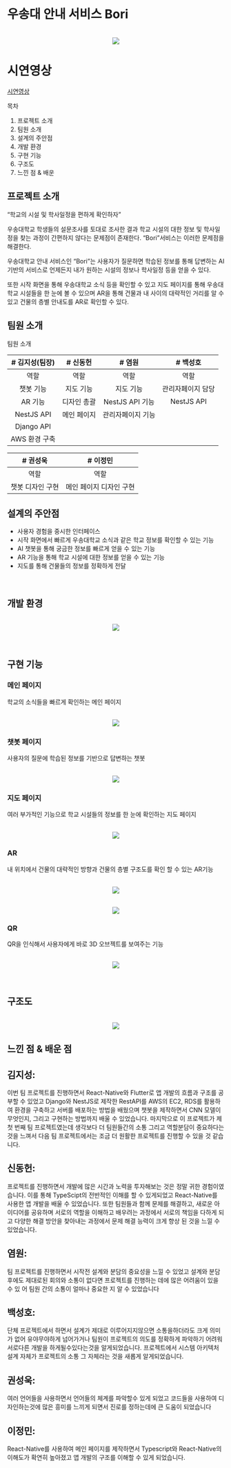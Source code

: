 # 우송대 안내 서비스 Bori

<p align="center">
  <br>
  <img src="./readImage/KakaoTalk_20230222_141945384.png">
  <br>
</p>

# 시연영상

[시연영상](https://drive.google.com/file/d/1eI8wDaVLkFHD3TvB2lhorU7VeUC5Rgv9/view?usp=share_link)


목차
1. 프로젝트 소개
2. 팀원 소개
3. 설계의 주안점
4. 개발 환경
5. 구현 기능 
6. 구조도
7. 느낀 점 & 배운 

## 프로젝트 소개

“학교의 시설 및 학사일정을 편하게 확인하자”

우송대학교 학생들의 설문조사를 토대로 조사한 결과 학교 시설의 대한 정보 및 학사일정을
찾는 과정이 간편하지 않다는 문제점이 존재한다. “Bori”서비스는 이러한 문제점을 해결한다.

우송대학교 안내 서비스인 “Bori”는 사용자가 질문하면
학습된 정보를 통해 답변하는 AI 기반의 서비스로
언제든지 내가 원하는 시설의 정보나 학사일정 등을 얻을 수 있다.

또한 시작 화면을 통해 우송대학교 소식 등을 확인할 수 있고 지도 페이지를 통해
우송대학교 시설들을 한 눈에 볼 수 있으며 AR을 통해 건물과 내 사이의 대략적인 거리를 알 수 있고 건물의 층별 안내도를 AR로 확인할 수 있다.

## 팀원 소개

<p align="justify">
팀원 소개
</p>

| # 김지성(팀장) | # 신동헌 |  # 염원   |  # 백성호           |
| :--------: | :--------: | :------: | :-----: |
|     역할    |   역할   | 역할 | 역할 |
|   챗봇 기능      |   지도 기능        |     지도 기능      |    관리자페이지 담당     |
|   AR 기능   |    디자인 총괄     |      NestJS API 기능       |   NestJS API      |
|   NestJS API     |    메인 페이지    |  관리자페이지 기능         |       |
|   Django API      |            |          |         |
|   AWS 환경 구축      |            |          |         |

| # 권성욱 | # 이정민 |
| :--------: | :--------: |
|   역할   |   역할    |
|   챗봇 디자인 구현    |   메인 페이지 디자인 구현    |

## 설계의 주안점
- 사용자 경험을 중시한 인터페이스
- 시작 화면에서 빠르게 우송대학교 소식과 같은 학교 정보를 확인할 수 있는 기능
- AI 챗봇을 통해 궁금한 정보를 빠르게 얻을 수 있는 기능
- AR 기능을 통해 학교 시설에 대한 정보를 얻을 수 있는 기능
- 지도를 통해 건물들의 정보를 정확하게 전달

<br>

## 개발 환경

<p align="center">
  <br>
  <img src="./readImage/Develop-Enviroment.png">
  <br>
</p>


<br>

## 구현 기능

### 메인 페이지

  학교의 소식들을 빠르게 확인하는 메인 페이지
<p align="center">
  <br>
  <img src="./readImage/mainpage.jpg">
  <br>
</p>

### 챗봇 페이지

  사용자의 질문에 학습된 정보를 기반으로 답변하는 챗봇
  <p align="center">
  <br>
  <img src="./readImage/chatbotpage.jpg">
  <br>
</p>

### 지도 페이지

  여러 부가적인 기능으로 학교 시설들의 정보를 한 눈에 확인하는 지도 페이지
    <p align="center">
  <br>
  <img src="./readImage/mappage.jpg">
  <br>
</p>

### AR

  내 위치에서 건물의 대략적인 방향과 건물의 층별 구조도를 확인 할 수 있는 AR기능
      <p align="center">
  <br>
  <img src="./readImage/locationAR.jpg">
  <br>
</p>
    <p align="center">
  <br>
  <img src="./readImage/AnchorsAR.jpg">
  <br>
</p>
 
 ### QR
 
  QR을 인식해서 사용자에게 바로 3D 오브젝트를 보여주는 기능
  </p>
    <p align="center">
  <br>
  <img src="./readImage/QRpage.jpg">
  <br>
</p>
 
<br>

## 구조도

  </p>
    <p align="center">
  <br>
  <img src="./readImage/arch.png">
  <br>
</p>


## 느낀 점 & 배운 점

<p align="justify">

  ## 김지성:
  
  이번 팀 프로젝트를 진행하면서 React-Native와 Flutter로 앱 개발의 흐름과 구조를 공부할 수 있었고 
  Django와 NestJS로 제작한 RestAPI를 AWS의 EC2, RDS를 활용하여 환경을 구축하고 서버를 배포하는 방법을 배웠으며
  챗봇을 제작하면서 CNN 모델이 무엇인지, 그리고 구현하는 방법까지 배울 수 있었습니다. 마지막으로 이 프로젝트가 제 첫 번째 팀 프로젝트였는데 
  생각보다 더 팀원들간의 소통 그리고 역할분담이 중요하다는 것을 느껴서 다음 팀 프로젝트에서는 조금 더 원활한 프로젝트를 진행할 수 있을 것 같습니다.
  
  ## 신동헌:
  
  프로젝트를 진행하면서 개발에 많은 시간과 노력을 투자해보는 것은 정말 귀한 경험이였습니다.
 이를 통해 TypeScipt의 전반적인 이해를 할 수 있게되었고 React-Native를 사용한 앱 개발을 배울 수 있었습니다.
 또한 팀원들과 함께 문제를 해결하고, 새로운 아이디어를 공유하며 서로의 역할을 이해하고 배우려는 과정에서 
 서로의 책임을 다하게 되고 다양한 해결 방안을 찾아내는 과정에서 문제 해결 능력이 크게 향상 된 것을 느낄 수 있었습니다.
  
  ## 염원:
  
  팀 프로젝트를 진행하면서 시작전 설계와 분담의 중요성을 느낄 수 있었고 설계와 분담 후에도 제대로된 회의와 소통이 없다면 프로젝트를 진행하는 데에 많은 어려움이 있을 수 있   어 팀원 간의 소통이 얼마나 중요한 지 알 수 있었습니다
  
  ## 백성호:
  
  단체 프로젝트에서 하면서 설계가 제대로 이루어지지않으면 소통을하더라도 크게 의미가 없어 유야무야하게 넘어가거나 
  팀원이 프로젝트의 의도를 정확하게 파악하기 어려워 서로다른 개발을 하게될수있다는것을  알게되었습니다. 
  프로젝트에서 시스템 아키텍처 설계 자체가 프로젝트의 소통 그 자체라는 것을 새롭게 알게되었습니다.
  
  ## 권성욱:
  
  여러 언어들을 사용하면서 언어들의 체계를 파악할수 있게 되었고 코드들을 사용하여 디자인하는것에 많은 흥미를 느끼게 되면서 진로를 정하는데에 큰 도움이 되었습니다
  
  ## 이정민:
  React-Native를 사용하여 메인 페이지를 제작하면서 Typescript와 React-Native의 이해도가 확연히 높아졌고 앱 개발의 구조를 이해할 수 있게 되었습니다.
</p>

<br>

[typescript]: /readImage/icons8-typescript
[react]: /images/stack/react.svg
[node]: /images/stack/node.svg
[react-native]: /readImage/icons8-RN.svg



